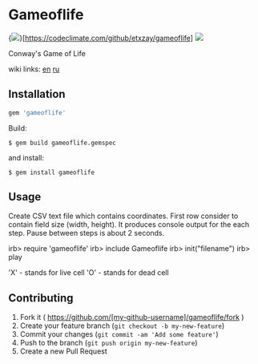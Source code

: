 # Gameoflife

{<img src="https://codeclimate.com/github/etxzay/gameoflife.png" />}[https://codeclimate.com/github/etxzay/gameoflife]
<a href="https://codeclimate.com/github/etxzay/gameoflife"><img src="https://codeclimate.com/github/etxzay/gameoflife/badges/gpa.svg" /></a>

Conway's Game of Life

wiki links: <a href="https://en.wikipedia.org/wiki/Conway%27s_Game_of_Life">en</a> <a href="https://ru.wikipedia.org/wiki/%D0%96%D0%B8%D0%B7%D0%BD%D1%8C_(%D0%B8%D0%B3%D1%80%D0%B0)">ru</a>

## Installation

```ruby
gem 'gameoflife'
```

Build:

    $ gem build gameoflife.gemspec

and install:

    $ gem install gameoflife

## Usage

Create CSV text file which contains coordinates. First row consider to contain field size (width, height). It produces console output for the each step. Pause between steps is about 2 seconds.

irb> require 'gameoflife'
irb> include Gameoflife
irb> init("filename")
irb> play

'X' - stands for live cell
'O' - stands for dead cell

## Contributing

1. Fork it ( https://github.com/[my-github-username]/gameoflife/fork )
2. Create your feature branch (`git checkout -b my-new-feature`)
3. Commit your changes (`git commit -am 'Add some feature'`)
4. Push to the branch (`git push origin my-new-feature`)
5. Create a new Pull Request
